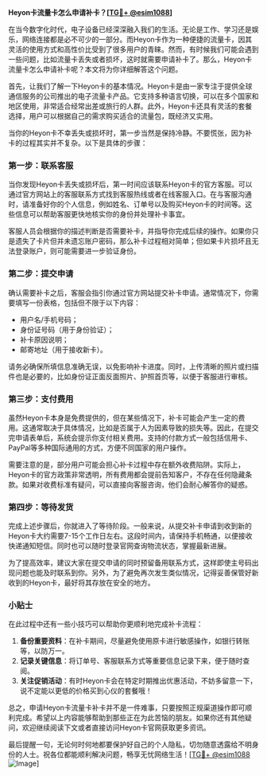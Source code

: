 **Heyon卡流量卡怎么申请补卡？[[TG💪+ @esim1088](https://t.me/s/esim1088)]**

在当今数字化时代，电子设备已经深深融入我们的生活。无论是工作、学习还是娱乐，网络连接都是必不可少的一部分。而Heyon卡作为一种便捷的流量卡，因其灵活的使用方式和高性价比受到了很多用户的青睐。然而，有时候我们可能会遇到一些问题，比如流量卡丢失或者损坏，这时就需要申请补卡了。那么，Heyon卡流量卡怎么申请补卡呢？本文将为你详细解答这个问题。

首先，让我们了解一下Heyon卡的基本情况。Heyon卡是由一家专注于提供全球通信服务的公司推出的电子流量卡产品。它支持多种语言切换，可以在多个国家和地区使用，非常适合经常出差或旅行的人群。此外，Heyon卡还具有灵活的套餐选择，用户可以根据自己的需求购买适合的流量包，既经济又实用。

当你的Heyon卡不幸丢失或损坏时，第一步当然是保持冷静。不要慌张，因为补卡的过程其实并不复杂。以下是具体的步骤：

### 第一步：联系客服

当你发现Heyon卡丢失或损坏后，第一时间应该联系Heyon卡的官方客服。可以通过官方网站上的客服联系方式找到客服热线或者在线客服入口。在与客服沟通时，请准备好你的个人信息，例如姓名、订单号以及购买Heyon卡的时间等。这些信息可以帮助客服更快地核实你的身份并处理补卡事宜。

客服人员会根据你的描述判断是否需要补卡，并指导你完成后续的操作。如果你只是遗失了卡片但并未遗忘账户密码，那么补卡过程相对简单；但如果卡片损坏且无法登录账户，则可能需要进一步验证身份。

### 第二步：提交申请

确认需要补卡之后，客服会指引你通过官方网站提交补卡申请。通常情况下，你需要填写一份表格，包括但不限于以下内容：
- 用户名/手机号码；
- 身份证号码（用于身份验证）；
- 补卡原因说明；
- 邮寄地址（用于接收新卡）。

请务必确保所填信息准确无误，以免影响补卡进度。同时，上传清晰的照片或扫描件也是必要的，比如身份证正面反面照片、护照首页等，以便于客服进行审核。

### 第三步：支付费用

虽然Heyon卡本身是免费提供的，但在某些情况下，补卡可能会产生一定的费用。这通常取决于具体情况，比如是否属于人为因素导致的损失等。因此，在提交完申请表单后，系统会提示你支付相关费用。支持的付款方式一般包括信用卡、PayPal等多种国际通用的方式，方便不同国家的用户操作。

需要注意的是，部分用户可能会担心补卡过程中存在额外收费陷阱。实际上，Heyon卡的官方政策非常透明，所有费用都会提前告知客户，不存在任何隐藏条款。如果对收费标准有疑问，可以直接向客服咨询，他们会耐心解答你的疑惑。

### 第四步：等待发货

完成上述步骤后，你就进入了等待阶段。一般来说，从提交补卡申请到收到新的Heyon卡大约需要7-15个工作日左右。这段时间内，请保持手机畅通，以便接收快递通知短信。同时也可以随时登录官网查询物流状态，掌握最新进展。

为了提高效率，建议大家在提交申请的同时预留备用联系方式，这样即使主号码出现问题也能及时联系到你。另外，为了避免再次发生类似情况，记得妥善保管好新收到的Heyon卡，最好将其存放在安全的地方。

### 小贴士

在此过程中还有一些小技巧可以帮助你更顺利地完成补卡流程：
1. **备份重要资料**：在补卡期间，尽量避免使用原卡进行敏感操作，如银行转账等，以防万一。
2. **记录关键信息**：将订单号、客服联系方式等重要信息记录下来，便于随时查阅。
3. **关注促销活动**：有时Heyon卡会在特定时期推出优惠活动，不妨多留意一下，说不定能以更低的价格买到心仪的套餐哦！

总之，申请Heyon卡流量卡补卡并不是一件难事，只要按照正规渠道操作即可顺利完成。希望以上内容能够帮助到那些正在为此苦恼的朋友。如果你还有其他疑问，欢迎继续阅读下文或者直接访问Heyon卡官网获取更多资讯。

最后提醒一句，无论何时何地都要保护好自己的个人隐私，切勿随意透露给不明身份的人士。祝各位都能顺利解决问题，畅享无忧网络生活！[[TG💪+ @esim1088](https://t.me/s/esim1088) ![Image](https://i.postimg.cc/4NQfJmqS/Snipaste-2025-05-13-00-14-12.png)]